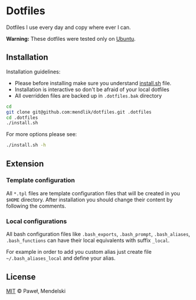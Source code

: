 # Dotfiles

Dotfiles I use every day and copy where ever I can.

**Warning:** These dotfiles were tested only on [Ubuntu](http://www.ubuntu.com/).

## Installation

Installation guidelines:

* Please before installing make sure you understand [install.sh](install.sh#L105) file.
* Installation is interactive so don't be afraid of your local dotfiles
* All overridden files are backed up in `.dotfiles.bak` directory

```sh
cd
git clone git@github.com:mendlik/dotfiles.git .dotfiles
cd .dotfiles
./install.sh
```

For more options please see:
```sh
./install.sh -h
```

## Extension

### Template configuration

All `*.tpl` files are template configuration files that will be created in you `$HOME` directory.
After installation you should change their content by following the comments.

### Local configurations

All bash configuration files like `.bash_exports`, `.bash_prompt`, `.bash_aliases`, `.bash_functions`
can have their local equivalents with suffix `_local`.

For example in order to add you custom alias just create file `~/.bash_aliases_local` and define your alias.

## License

[MIT](LICENSE) © Paweł‚ Mendelski
